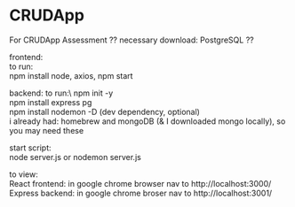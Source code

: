 # CRUDApp
For CRUDApp Assessment
?? necessary download: PostgreSQL ??

frontend:\
to run:\
npm install node, axios,
 npm start

backend:
to run:\ 
 npm init -y\
 npm install express pg\
 npm install nodemon -D (dev dependency, optional)\
 i already had: homebrew and mongoDB (& I downloaded mongo locally), so you may need these

start script:\
 node server.js
 or nodemon server.js
 
to view:\
React frontend: in google chrome browser nav to http://localhost:3000/ \
Express backend: in google chrome broser nav to http://localhost:3001/